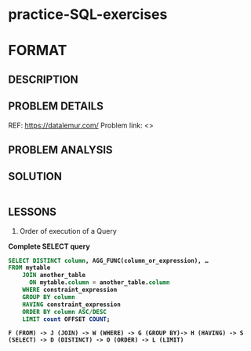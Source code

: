 # practice-SQL-exercises

# FORMAT

## DESCRIPTION

## PROBLEM DETAILS
REF: <https://datalemur.com/>
Problem link: <>

## PROBLEM ANALYSIS

## SOLUTION
```sql

```

## LESSONS

1. Order of execution of a Query

<b>Complete SELECT query<b>

```sql
SELECT DISTINCT column, AGG_FUNC(column_or_expression), …
FROM mytable
    JOIN another_table
      ON mytable.column = another_table.column
    WHERE constraint_expression
    GROUP BY column
    HAVING constraint_expression
    ORDER BY column ASC/DESC
    LIMIT count OFFSET COUNT;
```

`F (FROM) -> J (JOIN) -> W (WHERE) -> G (GROUP BY)-> H (HAVING) -> S (SELECT) -> D (DISTINCT) -> O (ORDER) -> L (LIMIT)`

